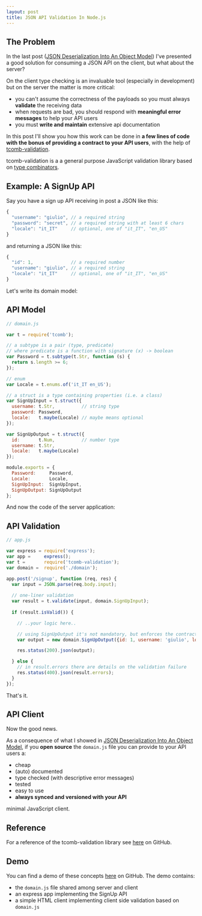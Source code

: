 ```yaml
---
layout: post
title: JSON API Validation In Node.js
---
```


## The Problem

In the last post ([JSON Deserialization Into An Object Model](/2014/09/12/json-deserialization-into-an-object-model.html)) I've presented a good solution for consuming a JSON API on the client, but what about the server? 

On the client type checking is an invaluable tool (especially in development) but on the server the matter is more critical:

- you can't assume the correctness of the payloads so you must always **validate** the receiving data
- when requests are bad, you should respond with **meaningful error messages** to help your API users
- you must **write and maintain** extensive api documentation

In this post I'll show you how this work can be done in **a few lines of code with the bonus of providing a contract to your API users**, with the help of [tcomb-validation](https://github.com/gcanti/tcomb-validation). 

tcomb-validation is a a general purpose JavaScript validation library based on [type combinators](https://github.com/gcanti/tcomb).

## Example: A SignUp API

Say you have a sign up API receiving in post a JSON like this:

```js
{
  "username": "giulio", // a required string
  "password": "secret", // a required string with at least 6 chars
  "locale": "it_IT"     // optional, one of "it_IT", "en_US"
}
```

and returning a JSON like this:

```js
{
  "id": 1,              // a required number
  "username": "giulio", // a required string
  "locale": "it_IT"     // optional, one of "it_IT", "en_US"
}
```

Let's write its domain model:

## API Model

```js
// domain.js

var t = require('tcomb');

// a subtype is a pair (type, predicate) 
// where predicate is a function with signature (x) -> boolean
var Password = t.subtype(t.Str, function (s) {
  return s.length >= 6;
});

// enum
var Locale = t.enums.of('it_IT en_US');

// a struct is a type containing properties (i.e. a class)
var SignUpInput = t.struct({
  username: t.Str,          // string type
  password: Password,
  locale:   t.maybe(Locale) // maybe means optional
});

var SignUpOutput = t.struct({
  id:       t.Num,          // number type
  username: t.Str,
  locale:   t.maybe(Locale)
});

module.exports = {
  Password:     Password,
  Locale:       Locale,
  SignUpInput:  SignUpInput,
  SignUpOutput: SignUpOutput
};
```

And now the code of the server application:

## API Validation

```js
// app.js

var express = require('express');
var app =     express();
var t =       require('tcomb-validation');
var domain =  require('./domain');

app.post('/signup', function (req, res) {
  var input = JSON.parse(req.body.input);
  
  // one-liner validation
  var result = t.validate(input, domain.SignUpInput);
  
  if (result.isValid()) {

    // ..your logic here..

    // using SignUpOutput it's not mandatory, but enforces the contract
    var output = new domain.SignUpOutput({id: 1, username: 'giulio', locale: 'it_IT'});

    res.status(200).json(output);

  } else {
    // in result.errors there are details on the validation failure
    res.status(400).json(result.errors);
  }
});
```

That's it.

## API Client

Now the good news. 

As a consequence of what I showed in [JSON Deserialization Into An Object Model](/2014/09/12/json-deserialization-into-an-object-model.html), if you **open source** the `domain.js` file you can provide to your API users a:

- cheap
- (auto) documented
- type checked (with descriptive error messages)
- tested
- easy to use
- **always synced and versioned with your API**

minimal JavaScript client.

## Reference

For a reference of the tcomb-validation library see [here](https://github.com/gcanti/tcomb-validation) on GitHub.

## Demo

You can find a demo of these concepts [here](https://github.com/gcanti/demo-json-api-validation-in-nodejs) on GitHub. The demo
contains:

- the `domain.js` file shared among server and client
- an express app implementing the SignUp API
- a simple HTML client implementing client side validation based on `domain.js`




